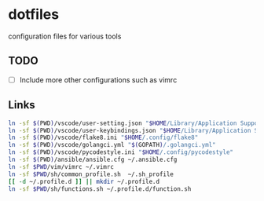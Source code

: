 # dotfiles
configuration files for various tools

## TODO

- [ ] Include more other configurations such as vimrc

## Links

```sh
ln -sf $(PWD)/vscode/user-setting.json "$HOME/Library/Application Support/Code/User/settings.json"
ln -sf $(PWD)/vscode/user-keybindings.json "$HOME/Library/Application Support/Code/User/keybindings.json"
ln -sf $(PWD)/vscode/flake8.ini "$HOME/.config/flake8"
ln -sf $(PWD)/vscode/golangci.yml "$(GOPATH)/.golangci.yml"
ln -sf $(PWD)/vscode/pycodestyle.ini "$HOME/.config/pycodestyle"
ln -sf $(PWD)/ansible/ansible.cfg ~/.ansible.cfg
ln -sf $PWD/vim/vimrc ~/.vimrc
ln -sf $PWD/sh/common_profile.sh  ~/.sh_profile
[[ -d ~/.profile.d ]] || mkdir ~/.profile.d
ln -sf $PWD/sh/functions.sh ~/.profile.d/function.sh
```
